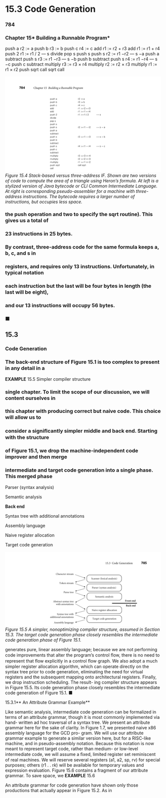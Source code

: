 # 15.3 Code Generation

### **784**

### Chapter 15* Building a Runnable Program*

push a
r2 := a
push b
r3 := b
push c
r4 := c
add
r1 := r2 + r3
add
r1 := r1 + r4
push 2
r1 := r1 / 2
–– s
divide
pop s
push s
push s
r2 := r1 −r2
–– s −a
push a
subtract
push s
r3 := r1 −r3
–– s −b
push b
subtract
push s
r4 := r1 −r4
–– s −c
push c
subtract
multiply
r3 := r3 × r4
multiply
r2 := r2 × r3
multiply
r1 := r1 × r2
push sqrt
call sqrt
call


![Figure 15.4 Stack-based versus...](images/page_817_vector_336.png)
*Figure 15.4 Stack-based versus three-address IF. Shown are two versions of code to compute the area of a triangle using Heron’s formula. At left is a stylized version of Java bytecode or CLI Common Intermediate Language. At right is corresponding pseudo-assembler for a machine with three-address instructions. The bytecode requires a larger number of instructions, but occupies less space.*

### the push operation and two to specify the sqrt routine). This gives us a total of

### 23 instructions in 25 bytes.

### By contrast, three-address code for the same formula keeps a, b, c, and s in

### registers, and requires only 13 instructions. Unfortunately, in typical notation

### each instruction but the last will be four bytes in length (the last will be eight),

### and our 13 instructions will occupy 56 bytes.

### ■

## 15.3

### **Code Generation**

### The back-end structure of Figure 15.1 is too complex to present in any detail in a

**EXAMPLE** 15.5
Simpler compiler structure
### single chapter. To limit the scope of our discussion, we will content ourselves in

### this chapter with producing correct but naive code. This choice will allow us to

### consider a signiﬁcantly simpler middle and back end. Starting with the structure

### of Figure 15.1, we drop the machine-independent code improver and then merge

### intermediate and target code generation into a single phase. This merged phase

Parser (syntax analysis)

Semantic analysis

**Back end**

Syntax tree with
additional annotations

Assembly language

Naive register allocation

Target code generation


![Figure 15.5 A simpler,...](images/page_818_vector_263.png)
*Figure 15.5 A simpler, nonoptimizing compiler structure, assumed in Section 15.3. The target code generation phase closely resembles the intermediate code generation phase of Figure 15.1.*

generates pure, linear assembly language; because we are not performing code
improvements that alter the program’s control ﬂow, there is no need to represent
that ﬂow explicitly in a control ﬂow graph. We also adopt a much simpler register
allocation algorithm, which can operate directly on the syntax tree prior to code
generation, eliminating the need for virtual registers and the subsequent mapping
onto architectural registers. Finally, we drop instruction scheduling. The result-
ing compiler structure appears in Figure 15.5. Its code generation phase closely
resembles the intermediate code generation of Figure 15.1.
■

15.3.1** An Attribute Grammar Example**

Like semantic analysis, intermediate code generation can be formalized in terms
of an attribute grammar, though it is most commonly implemented via hand-
written ad hoc traversal of a syntax tree. We present an attribute grammar here
for the sake of clarity.
In Figure 1.7, we presented naive x86 assembly language for the GCD pro-
gram. We will use our attribute grammar example to generate a similar version
here, but for a RISC-like machine, and in pseudo-assembly notation. Because this
notation is now meant to represent target code, rather than medium- or low-level
intermediate code, we will assume a ﬁxed, limited register set reminiscent of real
machines. We will reserve several registers (a1, a2, sp, rv) for special purposes;
others (r1 . . r*k*) will be available for temporary values and expression evaluation.
Figure 15.6 contains a fragment of our attribute grammar. To save space, we
**EXAMPLE** 15.6

An attribute grammar for
code generation
have shown only those productions that actually appear in Figure 15.2. As in

